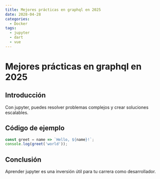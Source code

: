 ```yaml
---
title: Mejores prácticas en graphql en 2025
date: 2028-04-28
categories:
  - Docker
tags:
  - jupyter
  - dart
  - vue
---
```


# Mejores prácticas en graphql en 2025

## Introducción

Con jupyter, puedes resolver problemas complejos y crear soluciones escalables.

## Código de ejemplo

```javascript
const greet = name => `Hello, ${name}!`;
console.log(greet('world'));
```

## Conclusión

Aprender jupyter es una inversión útil para tu carrera como desarrollador.